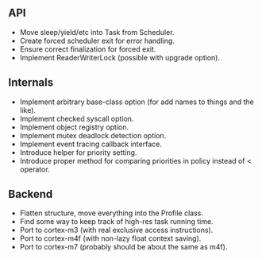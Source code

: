 API
---

 - Move sleep/yield/etc into Task from Scheduler.
 - Create forced scheduler exit for error handling.
 - Ensure correct finalization for forced exit.
 - Implement ReaderWriterLock (possible with upgrade option).
 
Internals
---------

 - Implement arbitrary base-class option (for add names to things and the like).
 - Implement checked syscall option.
 - Implement object registry option.
 - Implement mutex deadlock detection option.
 - Implement event tracing callback interface.
 - Introduce helper for priority setting.
 - Introduce proper method for comparing priorities in policy instead of < operator.

Backend
-------

 - Flatten structure, move everything into the Profile class.
 - Find some way to keep track of high-res task running time.
 - Port to cortex-m3 (with real exclusive access instructions).
 - Port to cortex-m4f (with non-lazy float context saving).
 - Port to cortex-m7 (probably should be about the same as m4f).

